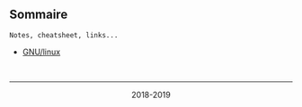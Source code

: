 
## Sommaire

```
Notes, cheatsheet, links...
```

* [GNU/linux](linux.md)


<br/><hr/>

<p align="center">2018-2019</p>
